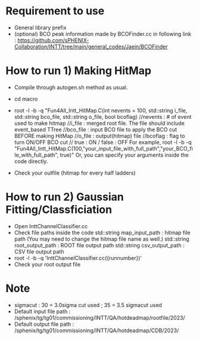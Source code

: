 # Requirement to use

- General library prefix 
- (optional) BCO peak information made by BCOFinder.cc in following link : 
   https://github.com/sPHENIX-Collaboration/INTT/tree/main/general_codes/Jaein/BCOFinder

# How to run 1) Making HitMap
- Compile through autogen.sh method as usual.
- cd macro
- root -l -b -q "Fun4All_Intt_HitMap.C(int nevents = 100, std::string i_file, std::string bco_file, std::string o_file, bool bcoflag)
                              //nevents : # of event used to make hitmap
                              //i_file : merged root file. The file should include event_based TTree
                              //bco_file : input BCO file to apply the BCO cut BEFORE making HitMap
                              //o_file : output(hitmap) file
                              //bcoflag : flag to turn ON/OFF BCO cut // true : ON / false : OFF
For example, root -l -b -q "Fun4All_Intt_HitMap.C(100,"your_input_file_with_full_path","your_BCO_file_with_full_path", true)"
Or, you can specify your arguments inside the code directly.

- Check your outfile (hitmap for every half ladders)

# How to run 2) Gaussian Fitting/Classficiation

- Open InttChannelClassifier.cc
- Check file paths inside the code
  std::string map_input_path   : hitmap file path (You may need to change the hitmap file name as well.)
  std::string root_output_path : ROOT file output path
  std::string csv_output_path  : CSV file output path
- root -l -b -q 'InttChannelClassifier.cc({runnumber})'
- Check your root output file
  
# Note 
- sigmacut : 30 = 3.0sigma cut used ; 35 = 3.5 sigmacut used
- Default input file path : /sphenix/tg/tg01/commissioning/INTT/QA/hotdeadmap/rootfile/2023/
- Default output file path : /sphenix/tg/tg01/commissioning/INTT/QA/hotdeadmap/CDB/2023/

